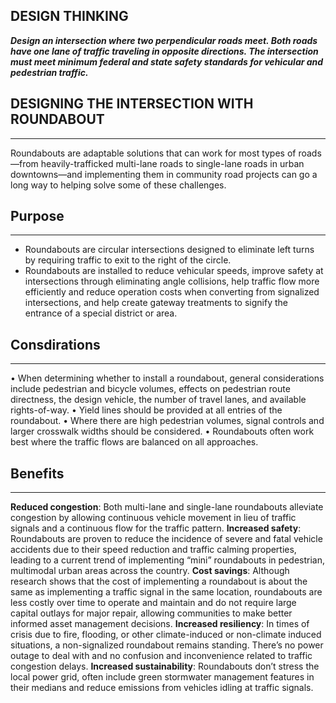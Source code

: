 ## DESIGN THINKING

**_Design an intersection where two perpendicular roads meet. Both roads have one lane of traffic traveling in opposite directions. The intersection must meet minimum federal and state safety standards for vehicular and pedestrian traffic._**

## DESIGNING THE INTERSECTION WITH ROUNDABOUT

---

Roundabouts are adaptable solutions that can work for most types of roads—from heavily-trafficked multi-lane roads to single-lane roads in urban downtowns—and implementing them in community road projects can go a long way to helping solve some of these challenges.

## Purpose

---

- Roundabouts are circular intersections designed to eliminate left turns by requiring traffic to exit to the right of the circle.
- Roundabouts are installed to reduce vehicular speeds, improve safety at intersections through eliminating angle collisions, help traffic flow more efficiently and reduce operation costs when converting from signalized intersections, and help create gateway treatments to signify the entrance of a special district or area.

## Consdirations

---

• When determining whether to install a roundabout, general considerations include pedestrian and bicycle volumes, effects on pedestrian route directness, the design vehicle, the number of travel lanes, and available rights-of-way.
• Yield lines should be provided at all entries of the roundabout.
• Where there are high pedestrian volumes, signal controls and larger crosswalk widths should be considered.
• Roundabouts often work best where the traffic flows are balanced on all approaches.

## Benefits

---

**Reduced congestion**: Both multi-lane and single-lane roundabouts alleviate congestion by allowing continuous vehicle movement in lieu of traffic signals and a continuous flow for the traffic pattern.
**Increased safety**: Roundabouts are proven to reduce the incidence of severe and fatal vehicle accidents due to their speed reduction and traffic calming properties, leading to a current trend of implementing “mini” roundabouts in pedestrian, multimodal urban areas across the country.
**Cost savings**: Although research shows that the cost of implementing a roundabout is about the same as implementing a traffic signal in the same location, roundabouts are less costly over time to operate and maintain and do not require large capital outlays for major repair, allowing communities to make better informed asset management decisions.
**Increased resiliency**: In times of crisis due to fire, flooding, or other climate-induced or non-climate induced situations, a non-signalized roundabout remains standing. There’s no power outage to deal with and no confusion and inconvenience related to traffic congestion delays.
**Increased sustainability**: Roundabouts don’t stress the local power grid, often include green stormwater management features in their medians and reduce emissions from vehicles idling at traffic signals.
